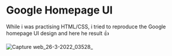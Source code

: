 # Google Homepage UI

While i was practising HTML/CSS, i tried to reproduce the Google homepage UI design and here he result  👍

![Capture web_26-3-2022_03528_](https://user-images.githubusercontent.com/69805539/160214787-16ce3204-268d-45f0-b655-807c448d05b1.jpeg)
